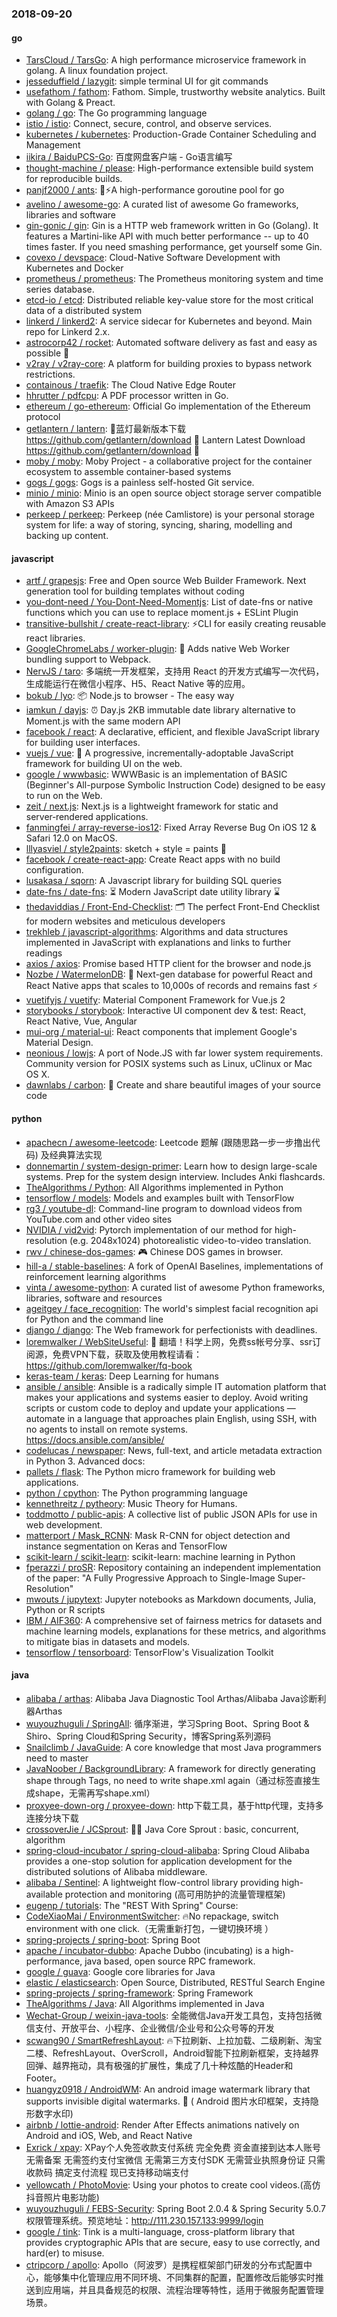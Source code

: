 ### 2018-09-20

#### go
* [TarsCloud / TarsGo](https://github.com/TarsCloud/TarsGo): A high performance microservice framework in golang. A linux foundation project.
* [jesseduffield / lazygit](https://github.com/jesseduffield/lazygit): simple terminal UI for git commands
* [usefathom / fathom](https://github.com/usefathom/fathom): Fathom. Simple, trustworthy website analytics. Built with Golang & Preact.
* [golang / go](https://github.com/golang/go): The Go programming language
* [istio / istio](https://github.com/istio/istio): Connect, secure, control, and observe services.
* [kubernetes / kubernetes](https://github.com/kubernetes/kubernetes): Production-Grade Container Scheduling and Management
* [iikira / BaiduPCS-Go](https://github.com/iikira/BaiduPCS-Go): 百度网盘客户端 - Go语言编写
* [thought-machine / please](https://github.com/thought-machine/please): High-performance extensible build system for reproducible builds.
* [panjf2000 / ants](https://github.com/panjf2000/ants): 🐜⚡️A high-performance goroutine pool for go
* [avelino / awesome-go](https://github.com/avelino/awesome-go): A curated list of awesome Go frameworks, libraries and software
* [gin-gonic / gin](https://github.com/gin-gonic/gin): Gin is a HTTP web framework written in Go (Golang). It features a Martini-like API with much better performance -- up to 40 times faster. If you need smashing performance, get yourself some Gin.
* [covexo / devspace](https://github.com/covexo/devspace): Cloud-Native Software Development with Kubernetes and Docker
* [prometheus / prometheus](https://github.com/prometheus/prometheus): The Prometheus monitoring system and time series database.
* [etcd-io / etcd](https://github.com/etcd-io/etcd): Distributed reliable key-value store for the most critical data of a distributed system
* [linkerd / linkerd2](https://github.com/linkerd/linkerd2): A service sidecar for Kubernetes and beyond. Main repo for Linkerd 2.x.
* [astrocorp42 / rocket](https://github.com/astrocorp42/rocket): Automated software delivery as fast and easy as possible 🚀
* [v2ray / v2ray-core](https://github.com/v2ray/v2ray-core): A platform for building proxies to bypass network restrictions.
* [containous / traefik](https://github.com/containous/traefik): The Cloud Native Edge Router
* [hhrutter / pdfcpu](https://github.com/hhrutter/pdfcpu): A PDF processor written in Go.
* [ethereum / go-ethereum](https://github.com/ethereum/go-ethereum): Official Go implementation of the Ethereum protocol
* [getlantern / lantern](https://github.com/getlantern/lantern): 🔴蓝灯最新版本下载 https://github.com/getlantern/download 🔴 Lantern Latest Download https://github.com/getlantern/download 🔴
* [moby / moby](https://github.com/moby/moby): Moby Project - a collaborative project for the container ecosystem to assemble container-based systems
* [gogs / gogs](https://github.com/gogs/gogs): Gogs is a painless self-hosted Git service.
* [minio / minio](https://github.com/minio/minio): Minio is an open source object storage server compatible with Amazon S3 APIs
* [perkeep / perkeep](https://github.com/perkeep/perkeep): Perkeep (née Camlistore) is your personal storage system for life: a way of storing, syncing, sharing, modelling and backing up content.

#### javascript
* [artf / grapesjs](https://github.com/artf/grapesjs): Free and Open source Web Builder Framework. Next generation tool for building templates without coding
* [you-dont-need / You-Dont-Need-Momentjs](https://github.com/you-dont-need/You-Dont-Need-Momentjs): List of date-fns or native functions which you can use to replace moment.js + ESLint Plugin
* [transitive-bullshit / create-react-library](https://github.com/transitive-bullshit/create-react-library): ⚡CLI for easily creating reusable react libraries.
* [GoogleChromeLabs / worker-plugin](https://github.com/GoogleChromeLabs/worker-plugin): 🐳 Adds native Web Worker bundling support to Webpack.
* [NervJS / taro](https://github.com/NervJS/taro): 多端统一开发框架，支持用 React 的开发方式编写一次代码，生成能运行在微信小程序、H5、React Native 等的应用。
* [bokub / lyo](https://github.com/bokub/lyo): 📦 Node.js to browser - The easy way
* [iamkun / dayjs](https://github.com/iamkun/dayjs): ⏰ Day.js 2KB immutable date library alternative to Moment.js with the same modern API
* [facebook / react](https://github.com/facebook/react): A declarative, efficient, and flexible JavaScript library for building user interfaces.
* [vuejs / vue](https://github.com/vuejs/vue): 🖖 A progressive, incrementally-adoptable JavaScript framework for building UI on the web.
* [google / wwwbasic](https://github.com/google/wwwbasic): WWWBasic is an implementation of BASIC (Beginner's All-purpose Symbolic Instruction Code) designed to be easy to run on the Web.
* [zeit / next.js](https://github.com/zeit/next.js): Next.js is a lightweight framework for static and server‑rendered applications.
* [fanmingfei / array-reverse-ios12](https://github.com/fanmingfei/array-reverse-ios12): Fixed Array Reverse Bug On iOS 12 & Safari 12.0 on MacOS.
* [lllyasviel / style2paints](https://github.com/lllyasviel/style2paints): sketch + style = paints 🎨
* [facebook / create-react-app](https://github.com/facebook/create-react-app): Create React apps with no build configuration.
* [lusakasa / sqorn](https://github.com/lusakasa/sqorn): A Javascript library for building SQL queries
* [date-fns / date-fns](https://github.com/date-fns/date-fns): ⏳ Modern JavaScript date utility library ⌛️
* [thedaviddias / Front-End-Checklist](https://github.com/thedaviddias/Front-End-Checklist): 🗂 The perfect Front-End Checklist for modern websites and meticulous developers
* [trekhleb / javascript-algorithms](https://github.com/trekhleb/javascript-algorithms): Algorithms and data structures implemented in JavaScript with explanations and links to further readings
* [axios / axios](https://github.com/axios/axios): Promise based HTTP client for the browser and node.js
* [Nozbe / WatermelonDB](https://github.com/Nozbe/WatermelonDB): 🍉 Next-gen database for powerful React and React Native apps that scales to 10,000s of records and remains fast ⚡️
* [vuetifyjs / vuetify](https://github.com/vuetifyjs/vuetify): Material Component Framework for Vue.js 2
* [storybooks / storybook](https://github.com/storybooks/storybook): Interactive UI component dev & test: React, React Native, Vue, Angular
* [mui-org / material-ui](https://github.com/mui-org/material-ui): React components that implement Google's Material Design.
* [neonious / lowjs](https://github.com/neonious/lowjs): A port of Node.JS with far lower system requirements. Community version for POSIX systems such as Linux, uClinux or Mac OS X.
* [dawnlabs / carbon](https://github.com/dawnlabs/carbon): 🎨 Create and share beautiful images of your source code

#### python
* [apachecn / awesome-leetcode](https://github.com/apachecn/awesome-leetcode): Leetcode 题解 (跟随思路一步一步撸出代码) 及经典算法实现
* [donnemartin / system-design-primer](https://github.com/donnemartin/system-design-primer): Learn how to design large-scale systems. Prep for the system design interview. Includes Anki flashcards.
* [TheAlgorithms / Python](https://github.com/TheAlgorithms/Python): All Algorithms implemented in Python
* [tensorflow / models](https://github.com/tensorflow/models): Models and examples built with TensorFlow
* [rg3 / youtube-dl](https://github.com/rg3/youtube-dl): Command-line program to download videos from YouTube.com and other video sites
* [NVIDIA / vid2vid](https://github.com/NVIDIA/vid2vid): Pytorch implementation of our method for high-resolution (e.g. 2048x1024) photorealistic video-to-video translation.
* [rwv / chinese-dos-games](https://github.com/rwv/chinese-dos-games): 🎮 Chinese DOS games in browser.
* [hill-a / stable-baselines](https://github.com/hill-a/stable-baselines): A fork of OpenAI Baselines, implementations of reinforcement learning algorithms
* [vinta / awesome-python](https://github.com/vinta/awesome-python): A curated list of awesome Python frameworks, libraries, software and resources
* [ageitgey / face_recognition](https://github.com/ageitgey/face_recognition): The world's simplest facial recognition api for Python and the command line
* [django / django](https://github.com/django/django): The Web framework for perfectionists with deadlines.
* [loremwalker / WebSiteUseful](https://github.com/loremwalker/WebSiteUseful): 🍅 翻墙！科学上网，免费ss帐号分享、ssr订阅源，免费VPN下载，获取及使用教程请看：https://github.com/loremwalker/fq-book
* [keras-team / keras](https://github.com/keras-team/keras): Deep Learning for humans
* [ansible / ansible](https://github.com/ansible/ansible): Ansible is a radically simple IT automation platform that makes your applications and systems easier to deploy. Avoid writing scripts or custom code to deploy and update your applications — automate in a language that approaches plain English, using SSH, with no agents to install on remote systems. https://docs.ansible.com/ansible/
* [codelucas / newspaper](https://github.com/codelucas/newspaper): News, full-text, and article metadata extraction in Python 3. Advanced docs:
* [pallets / flask](https://github.com/pallets/flask): The Python micro framework for building web applications.
* [python / cpython](https://github.com/python/cpython): The Python programming language
* [kennethreitz / pytheory](https://github.com/kennethreitz/pytheory): Music Theory for Humans.
* [toddmotto / public-apis](https://github.com/toddmotto/public-apis): A collective list of public JSON APIs for use in web development.
* [matterport / Mask_RCNN](https://github.com/matterport/Mask_RCNN): Mask R-CNN for object detection and instance segmentation on Keras and TensorFlow
* [scikit-learn / scikit-learn](https://github.com/scikit-learn/scikit-learn): scikit-learn: machine learning in Python
* [fperazzi / proSR](https://github.com/fperazzi/proSR): Repository containing an independent implementation of the paper: "A Fully Progressive Approach to Single-Image Super-Resolution"
* [mwouts / jupytext](https://github.com/mwouts/jupytext): Jupyter notebooks as Markdown documents, Julia, Python or R scripts
* [IBM / AIF360](https://github.com/IBM/AIF360): A comprehensive set of fairness metrics for datasets and machine learning models, explanations for these metrics, and algorithms to mitigate bias in datasets and models.
* [tensorflow / tensorboard](https://github.com/tensorflow/tensorboard): TensorFlow's Visualization Toolkit

#### java
* [alibaba / arthas](https://github.com/alibaba/arthas): Alibaba Java Diagnostic Tool Arthas/Alibaba Java诊断利器Arthas
* [wuyouzhuguli / SpringAll](https://github.com/wuyouzhuguli/SpringAll): 循序渐进，学习Spring Boot、Spring Boot & Shiro、Spring Cloud和Spring Security，博客Spring系列源码
* [Snailclimb / JavaGuide](https://github.com/Snailclimb/JavaGuide): A core knowledge that most Java programmers need to master
* [JavaNoober / BackgroundLibrary](https://github.com/JavaNoober/BackgroundLibrary): A framework for directly generating shape through Tags, no need to write shape.xml again（通过标签直接生成shape，无需再写shape.xml）
* [proxyee-down-org / proxyee-down](https://github.com/proxyee-down-org/proxyee-down): http下载工具，基于http代理，支持多连接分块下载
* [crossoverJie / JCSprout](https://github.com/crossoverJie/JCSprout): 👨‍🎓 Java Core Sprout : basic, concurrent, algorithm
* [spring-cloud-incubator / spring-cloud-alibaba](https://github.com/spring-cloud-incubator/spring-cloud-alibaba): Spring Cloud Alibaba provides a one-stop solution for application development for the distributed solutions of Alibaba middleware.
* [alibaba / Sentinel](https://github.com/alibaba/Sentinel): A lightweight flow-control library providing high-available protection and monitoring (高可用防护的流量管理框架)
* [eugenp / tutorials](https://github.com/eugenp/tutorials): The "REST With Spring" Course:
* [CodeXiaoMai / EnvironmentSwitcher](https://github.com/CodeXiaoMai/EnvironmentSwitcher): 🔥No repackage, switch environment with one click.（无需重新打包，一键切换环境 ）
* [spring-projects / spring-boot](https://github.com/spring-projects/spring-boot): Spring Boot
* [apache / incubator-dubbo](https://github.com/apache/incubator-dubbo): Apache Dubbo (incubating) is a high-performance, java based, open source RPC framework.
* [google / guava](https://github.com/google/guava): Google core libraries for Java
* [elastic / elasticsearch](https://github.com/elastic/elasticsearch): Open Source, Distributed, RESTful Search Engine
* [spring-projects / spring-framework](https://github.com/spring-projects/spring-framework): Spring Framework
* [TheAlgorithms / Java](https://github.com/TheAlgorithms/Java): All Algorithms implemented in Java
* [Wechat-Group / weixin-java-tools](https://github.com/Wechat-Group/weixin-java-tools): 全能微信Java开发工具包，支持包括微信支付、开放平台、小程序、企业微信/企业号和公众号等的开发
* [scwang90 / SmartRefreshLayout](https://github.com/scwang90/SmartRefreshLayout): 🔥下拉刷新、上拉加载、二级刷新、淘宝二楼、RefreshLayout、OverScroll，Android智能下拉刷新框架，支持越界回弹、越界拖动，具有极强的扩展性，集成了几十种炫酷的Header和 Footer。
* [huangyz0918 / AndroidWM](https://github.com/huangyz0918/AndroidWM): An android image watermark library that supports invisible digital watermarks. 🌁 ( Android 图片水印框架，支持隐形数字水印)
* [airbnb / lottie-android](https://github.com/airbnb/lottie-android): Render After Effects animations natively on Android and iOS, Web, and React Native
* [Exrick / xpay](https://github.com/Exrick/xpay): XPay个人免签收款支付系统 完全免费 资金直接到达本人账号 无需备案 无需签约支付宝微信 无需第三方支付SDK 无需营业执照身份证 只需收款码 搞定支付流程 现已支持移动端支付
* [yellowcath / PhotoMovie](https://github.com/yellowcath/PhotoMovie): Using your photos to create cool videos.(高仿抖音照片电影功能)
* [wuyouzhuguli / FEBS-Security](https://github.com/wuyouzhuguli/FEBS-Security): Spring Boot 2.0.4 & Spring Security 5.0.7 权限管理系统。预览地址：http://111.230.157.133:9999/login
* [google / tink](https://github.com/google/tink): Tink is a multi-language, cross-platform library that provides cryptographic APIs that are secure, easy to use correctly, and hard(er) to misuse.
* [ctripcorp / apollo](https://github.com/ctripcorp/apollo): Apollo（阿波罗）是携程框架部门研发的分布式配置中心，能够集中化管理应用不同环境、不同集群的配置，配置修改后能够实时推送到应用端，并且具备规范的权限、流程治理等特性，适用于微服务配置管理场景。

